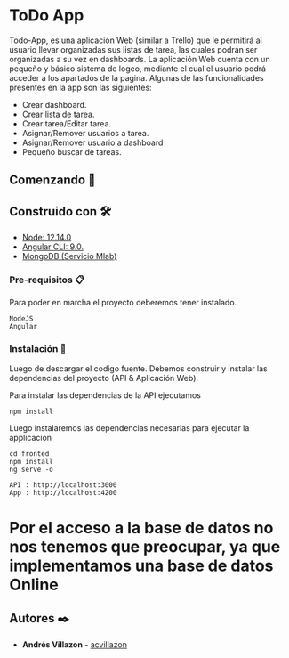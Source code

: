 # ToDo App

Todo-App, es una aplicación Web (similar a Trello) que le permitirá al usuario llevar organizadas sus listas de tarea, las cuales podrán ser organizadas a su vez en dashboards. La aplicación Web cuenta con un pequeño y básico sistema de logeo, mediante el cual el usuario podrá acceder a los apartados de la pagina. Algunas de las funcionalidades presentes en la app son las siguientes:


* Crear dashboard.
* Crear lista de tarea.
* Crear tarea/Editar tarea.
* Asignar/Remover usuarios a tarea.
* Asignar/Remover usuario a dashboard
* Pequeño buscar de tareas.


## Comenzando 🚀

## Construido con 🛠️

* [Node: 12.14.0](https://nodejs.org/en/)
* [Angular CLI: 9.0.](https://angular.io)
* [MongoDB (Servicio Mlab)](https://mlab.com)

### Pre-requisitos 📋

Para poder en marcha el proyecto deberemos tener instalado.

```
NodeJS
Angular
```

### Instalación 🔧

Luego de descargar el codigo fuente. 
Debemos construir y instalar las dependencias del proyecto (API & Aplicación Web).

Para instalar las dependencias de la API ejecutamos 

```
npm install
```

Luego instalaremos las dependencias necesarias para ejecutar la applicacion

```
cd fronted
npm install
ng serve -o 

```

```
API : http://localhost:3000
App : http://localhost:4200
```

# Por el acceso a la base de datos no nos tenemos que preocupar, ya que implementamos una base de datos Online

## Autores ✒️

* **Andrés Villazon** - [acvillazon](https://github.com/acvillazon)
